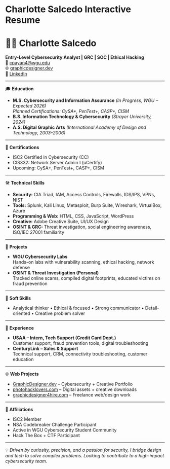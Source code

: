 # Charlotte Salcedo Interactive Resume


# 👩‍💻 Charlotte Salcedo

**Entry-Level Cybersecurity Analyst | GRC | SOC | Ethical Hacking**  
📧 cpayan4@wgu.edu  
🌐 [graphicdesigner.dev](https://graphicdesigner.dev)  
🔗 [LinkedIn](https://www.linkedin.com/in/charlottesalcedo)

---

🎓 **Education**
- **M.S. Cybersecurity and Information Assurance** *(In Progress, WGU – Expected 2026)*  
  *Planned Certifications: CySA+, PenTest+, CASP+, CISM*
- **B.S. Information Technology & Cybersecurity** *(Strayer University, 2024)*
- **A.S. Digital Graphic Arts** *(International Academy of Design and Technology, 2003–2006)*

---

📜 **Certifications**
- ISC2 Certified in Cybersecurity (CC)
- CIS332: Network Server Admin I (uCertify)
- Upcoming: CySA+, PenTest+, CASP+, CISM

---

🛠 **Technical Skills**
- **Security:** CIA Triad, IAM, Access Controls, Firewalls, IDS/IPS, VPNs, NIST
- **Tools:** Splunk, Kali Linux, Metasploit, Burp Suite, Wireshark, VirtualBox, Azure
- **Programming & Web:** HTML, CSS, JavaScript, WordPress
- **Creative:** Adobe Creative Suite, UI/UX Design
- **OSINT & GRC:** Threat investigation, social engineering awareness, ISO/IEC 27001 familiarity

---

🔬 **Projects**
- **WGU Cybersecurity Labs**  
  Hands-on labs with vulnerability scanning, ethical hacking, network defense
- **OSINT & Threat Investigation (Personal)**  
  Tracked online scams, compiled digital footprints, educated victims on fraud prevention

---

🧠 **Soft Skills**
- Analytical thinker • Ethical & focused • Strong communicator • Detail-oriented • Creative problem solver

---

💼 **Experience**
- **USAA – Intern, Tech Support (Credit Card Dept.)**  
  Customer support, fraud prevention tools, digital troubleshooting  
- **CenturyLink – Sales & Support**  
  Technical support, CRM, connectivity troubleshooting, customer education

---

🌐 **Web Projects**
- [GraphicDesigner.dev](https://graphicdesigner.dev) – Cybersecurity + Creative Portfolio  
- [photohacklovers.com](https://photohacklovers.com) – Digital assets + creative downloads  
- [graphicdesigner4hire.com](https://graphicdesigner4hire.com) – Freelance web/design work

---

🏅 **Affiliations**
- ISC2 Member  
- NSA Codebreaker Challenge Participant  
- Active in WGU Cybersecurity Student Community  
- Hack The Box + CTF Participant

---

💡 *Driven by curiosity, precision, and a passion for security, I bridge design and tech to solve complex problems. Looking to contribute to a high-impact cybersecurity team.*



  

  
